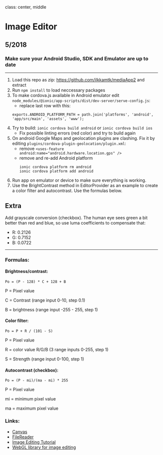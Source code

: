 class: center, middle

# Image Editor

## 5/2018

### Make sure your Android Studio, SDK and Emulator are up to date

---
1. Load this repo as zip: https://github.com/ilkkamtk/mediaApp2 and extract
2. Run `npm install` to load neccessary packages
3. To make cordova.js available in Android emulator edit `node_modules/@ionic/app-scripts/dist/dev-server/serve-config.js`:
    * replace last row with this: 
    ```
    exports.ANDROID_PLATFORM_PATH = path.join('platforms', 'android', 'app/src/main', 'assets', 'www');
    ```
4. Try to build: `ionic cordova build android` or `ionic cordova build ios`
    * Fix possible linting errors (red color) and try to build again
5. On android Google Maps and geolocation plugins are clashing. Fix it by editing `plugins/cordova-plugin-geolocation/plugin.xml`:
    * remove `<uses-feature android:name="android.hardware.location.gps" />`
    * remove and re-add Android platform
        ```
        ionic cordova platform rm android
        ionic cordova platform add android
        ```
6. Run app on emulator or device to make sure everything is working.
7. Use the BrightContrast method in EditorProvider as an example to create a color filter and autocontrast. Use the formulas below.

## Extra 

Add grayscale conversion (checkbox). The human eye sees green a bit better than red and blue, so use luma coefficients to compensate that:
- R: 0.2126
- G: 0.7152
- B: 0.0722
___

### Formulas:
#### Brightness/contrast:

`Po = (P - 128) * C + 128 + B`

P = Pixel value

C = Contrast (range input 0-10, step 0.1)

B = brightness (range input -255 - 255, step 1)

#### Color filter: 

`Po = P + R / (101 - S)`

P = Pixel value

R = color value R/G/B (3 range inputs 0-255, step 1)

S = Strength (range input 0-100, step 1)



#### Autocontrast (checkbox):

`Po = (P - mi)/(ma - mi) * 255`

P = Pixel value

mi = minimum pixel value

ma = maximum pixel value

### Links:
- [Canvas](http://www.w3schools.com/html/html5_canvas.asp)
- [FileReader](https://developer.mozilla.org/en-US/docs/Web/API/FileReader)
- [Image Editing Tutorial](https://www.html5rocks.com/en/tutorials/canvas/imagefilters/)
- [WebGL library for image editing](http://evanw.github.io/glfx.js/)
